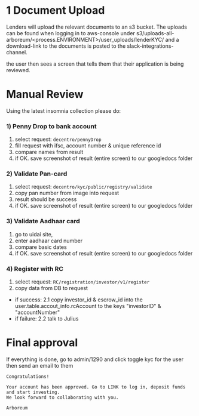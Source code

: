 # 1 Document Upload

Lenders will upload the relevant documents to an s3 bucket. The uploads can be found when logging in to aws-console
under s3/uploads-all-arboreum/<process.ENVIRONMENT>/user_uploads/lenderKYC/<lender-email-address>
and a download-link to the documents is posted to the slack-integrations-channel.

the user then sees a screen that tells them that their application is being reviewed.

# Manual Review

Using the latest insomnia collection please do:

### 1) Penny Drop to bank account

1. select request: `decentro/pennyDrop`
2. fill request with ifsc, account number & unique reference id
3. compare names from result
4. if OK. save screenshot of result (entire screen) to our googledocs folder

### 2) Validate Pan-card

1. select request: `decentro/kyc/public/registry/validate`
2. copy pan number from image into request
3. result should be success
4. if OK. save screenshot of result (entire screen) to our googledocs folder

### 3) Validate Aadhaar card

1. go to uidai site,
2. enter aadhaar card number
3. compare basic dates
4. if OK. save screenshot of result (entire screen) to our googledocs folder

### 4) Register with RC

1. select request: `RC/registration/investor/v1/register`
2. copy data from DB to request

- if success:
  2.1 copy investor_id & escrow_id into the user.table.accout_info.rcAccount to the keys "investorID" & "accountNumber"
- if failure:
  2.2 talk to Julius

# Final approval

If everything is done, go to admin/1290 and click toggle kyc for the user
then send an email to them

```
Congratulations!

Your account has been approved. Go to LINK to log in, deposit funds and start investing.
We look forward to collaborating with you.

Arboreum
```
